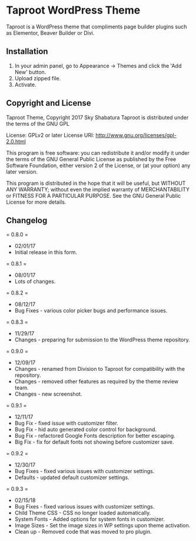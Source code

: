 # Taproot WordPress Theme

Taproot is a WordPress theme that compliments page builder plugins such as Elementor, Beaver Builder or Divi. 

## Installation

1. In your admin panel, go to Appearance -> Themes and click the 'Add New' button.
2. Upload zipped file. 
3. Activate. 

## Copyright and License

Taproot Theme, Copyright 2017 Sky Shabatura
Taproot is distributed under the terms of the GNU GPL

License: GPLv2 or later
License URI: http://www.gnu.org/licenses/gpl-2.0.html

This program is free software: you can redistribute it and/or modify
it under the terms of the GNU General Public License as published by
the Free Software Foundation, either version 2 of the License, or
(at your option) any later version.

This program is distributed in the hope that it will be useful,
but WITHOUT ANY WARRANTY; without even the implied warranty of
MERCHANTABILITY or FITNESS FOR A PARTICULAR PURPOSE. See the
GNU General Public License for more details.


##  Changelog 

= 0.8.0 =
* 02/01/17 
* Initial release in this form.

= 0.8.1 =
* 08/01/17 
* Lots of changes.

= 0.8.2 =
* 08/12/17
* Bug Fixes - various color picker bugs and performance issues.

= 0.8.3 =
* 11/29/17
* Changes - preparing for submission to the WordPress theme repository. 

= 0.9.0 =
* 12/09/17
* Changes - renamed from Division to Taproot for compatibility with the repository. 
* Changes - removed other features as required by the theme review team.
* Changes - new screenshot. 

= 0.9.1 =
* 12/11/17
* Bug Fix - fixed issue with customizer filter.
* Bug Fix - hid auto generated color control for background.
* Bug Fix - refactored Google Fonts description for better escaping.
* Big Fix - fix for default fonts not showing before customizer save.

= 0.9.2 =
* 12/30/17
* Bug Fixes - fixed various issues with customizer settings.
* Defaults - updated default customizer settings. 


= 0.9.3 =
* 02/15/18
* Bug Fixes - fixed various issues with customizer settings.
* Child Theme CSS - CSS no longer loaded automatically. 
* System Fonts - Added options for system fonts in customizer. 
* Image Sizes - Set the image sizes in WP settings upon theme activation.
* Clean up - Removed code that was moved to pro plugin.
